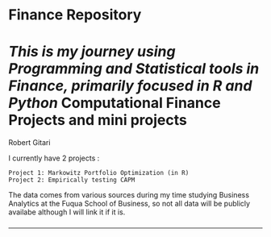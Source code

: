 # Finance Repository

*This is my journey using Programming and Statistical tools in Finance, primarily focused in R and Python* 
Computational Finance Projects and mini projects
================================================================
Robert Gitari 

I currently have 2 projects :

    Project 1: Markowitz Portfolio Optimization (in R)
    Project 2: Empirically testing CAPM
    
The data comes from various sources during my time studying Business Analytics at the Fuqua School of Business, so not all data will be publicly availabe although I will link it if it is. 


###
---
